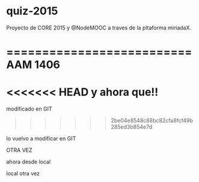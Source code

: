 # quiz-2015
Proyecto de CORE 2015 y @NodeMOOC
a traves de la pltaforma miriadaX. 

==========================
       AAM 1406
==========================

<<<<<<< HEAD
y ahora que!!
=======
modificado en GIT
>>>>>>> 2be04e8548c88bc82cfa8fcf49b285ed3b854e7d
 
lo vuelvo a modificar en GIT 

OTRA VEZ

ahora desde local

local otra vez
